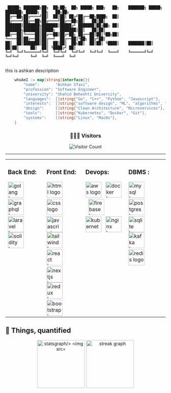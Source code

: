 ```


 █████╗ ███████╗██╗  ██╗██╗  ██╗ █████╗ ███╗   ██╗    ███████╗ █████╗ ███████╗ █████╗ ██╗   ██╗██╗
██╔══██╗██╔════╝██║  ██║██║ ██╔╝██╔══██╗████╗  ██║    ██╔════╝██╔══██╗██╔════╝██╔══██╗██║   ██║██║
███████║███████╗███████║█████╔╝ ███████║██╔██╗ ██║    ███████╗███████║█████╗  ███████║██║   ██║██║
██╔══██║╚════██║██╔══██║██╔═██╗ ██╔══██║██║╚██╗██║    ╚════██║██╔══██║██╔══╝  ██╔══██║╚██╗ ██╔╝██║
██║  ██║███████║██║  ██║██║  ██╗██║  ██║██║ ╚████║    ███████║██║  ██║██║     ██║  ██║ ╚████╔╝ ██║
╚═╝  ╚═╝╚══════╝╚═╝  ╚═╝╚═╝  ╚═╝╚═╝  ╚═╝╚═╝  ╚═══╝    ╚══════╝╚═╝  ╚═╝╚═╝     ╚═╝  ╚═╝  ╚═══╝  ╚═╝


```


<p>this is ashkan description</p>


```go
	whoAmI := map[string]interface{}{
		"name":       "Ashkan Sfavi",
		"profession": "Software Engineer",
		"university": "Shahid Beheshti Univercity",
		"languages":  []string{"Go", "C++", "Python", "Javascript"},
		"interests":  []string{"software design", "ML", "algorithms", "cloud", "webRTC"},
		"design":     []string{"Clean Architecture", "Microservices"},
		"tools":      []string{"Kubernetes", "Docker", "Git"},
		"systems":    []string{"Linux", "MacOs"},
	}
```

<div align="center">
    <h3> 👨🏻‍💻 Visitors </h3>
    <img src="https://profile-counter.glitch.me/{YOUR USER}/count.svg" alt="Visitor Count" />
</div>
<hr />
<section>
 <table align="center">
  <tr>
   <td valign="top">
    <h3 align="left">Back End:</h3>
      <img src="https://skillicons.dev/icons?i=go" height="50" alt="golang logo"  />
      <img width="5" />
      <img src="https://skillicons.dev/icons?i=graphql" height="50" alt="graphql logo"  />
      <img width="5" />
      <img src="https://skillicons.dev/icons?i=laravel" height="50" alt="laravel logo"  />
    <br />
      <img src="https://skillicons.dev/icons?i=solidity" height="50" alt="solidity logo"  />
      <img width="5" />
   </td>
   <td valign="top">
    <h3 align="left">Front End:</h3>
      <img src="https://skillicons.dev/icons?i=html" height="50" alt="html logo"  />
      <img width="5" />
      <img src="https://skillicons.dev/icons?i=css" height="50" alt="css logo"  />
      <img width="5" />
      <img src="https://skillicons.dev/icons?i=js" height="50" alt="javascript logo"  />
    <br />
      <img src="https://skillicons.dev/icons?i=tailwind" height="50" alt="tailwind logo"  />
      <img width="5" />
      <img src="https://skillicons.dev/icons?i=react" height="50" alt="react logo"  />
      <img width="5" />
      <img src="https://skillicons.dev/icons?i=nextjs" height="50" alt="nextjs logo"  />
    <br />
      <img src="https://skillicons.dev/icons?i=redux" height="50" alt="redux logo"  />
      <img width="5" />
      <img src="https://skillicons.dev/icons?i=bootstrap" height="50" alt="bootstrap logo"  />
   </td>
   <td valign="top">
    <h3 align="left">Devops:</h3>
    <img src="https://skillicons.dev/icons?i=aws" height="50" alt="aws logo"  />
      <img width="5" />
      <img src="https://skillicons.dev/icons?i=docker" height="50" alt="docker logo"  />
      <img width="5" />
      <img src="https://skillicons.dev/icons?i=firebase" height="50" alt="firebase logo"  />
    <br />
      <img src="https://skillicons.dev/icons?i=kubernetes" height="50" alt="kubernetes logo"  />
      <img width="5" />
      <img src="https://skillicons.dev/icons?i=nginx" height="50" alt="nginx logo"  />
      <img width="5" />
   </td>
   <td valign="top">
    <h3>DBMS : </h3>
    <img src="https://skillicons.dev/icons?i=mysql" height="50" alt="mysql logo"  />
      <img width="5" />
      <img src="https://skillicons.dev/icons?i=postgres" height="50" alt="postgres logo"  />
      <img width="5" />
      <img src="https://skillicons.dev/icons?i=sqlite" height="50" alt="sqlite logo"  />
    <br />
      <img src="https://skillicons.dev/icons?i=kafka" height="50" alt="kafka logo"  />
      <img width="5" />
      <img src="https://skillicons.dev/icons?i=redis" height="50" alt="redis logo"  />
      <img width="5" />
   </td>
  </tr>
 </table>
</section>
<div>

###

## 🧮 Things, quantified

<div align="center">
  <img src="https://github-readme-stats.vercel.app/api?username=ashkansafavi&hide_title=true&hide_rank=true&show_icons=true&include_all_commits=true&count_private=true&disable_animations=false&theme=dracula&locale=en&hide_border=true&order=1"height="150"alt="statsgraph/>
   
  <img src="https://github-readme-stats.vercel.app/api/top-langs?username=ashkansafavi&locale=en&hide_title=false&layout=compact&card_width=320&langs_count=5&theme=dracula&hide_border=true&order=2" height="150" alt="languages graph" />
  
  <img src="https://streak-stats.demolab.com?user=ashkansafavi&locale=en&mode=weekly&theme=dracula&hide_border=true&border_radius=5&order=3" height="150" alt="streak graph"  />

</div>

###
